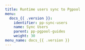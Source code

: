 ```yaml
---
title: Runtime users sync to Pgpool
menu:
  docs_{{ .version }}:
    identifier: pp-sync-users
    name: Sync Users
    parent: pp-pgpool-guides
    weight: 30
menu_name: docs_{{ .version }}
---
```

